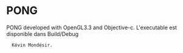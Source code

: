 PONG
====

PONG developed with OpenGL3.3 and Objective-c. 
L'executable est disponible dans Build/Debug

      Kévin Mondésir.
